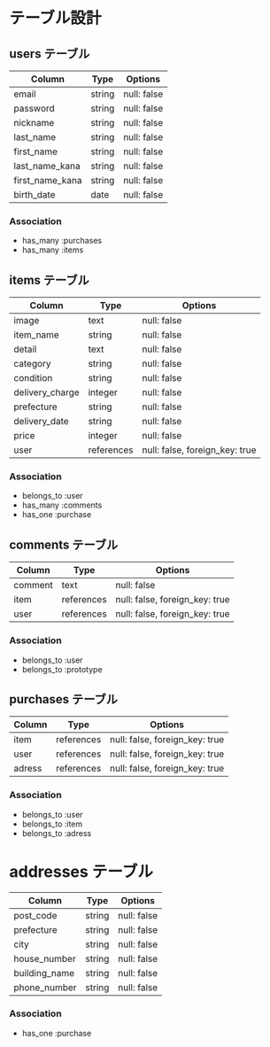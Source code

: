 # テーブル設計

## users テーブル

| Column          | Type   | Options     |
| --------------- | ------ | ----------- |
| email           | string | null: false |
| password        | string | null: false |
| nickname        | string | null: false |
| last_name       | string | null: false |
| first_name      | string | null: false |
| last_name_kana  | string | null: false |
| first_name_kana | string | null: false |
| birth_date      | date   | null: false |

### Association

- has_many :purchases
- has_many :items

## items テーブル

| Column          | Type       | Options                         |
| --------------- | ---------- | ------------------------------- |
| image           | text       | null: false                     |
| item_name       | string     | null: false                     |
| detail          | text       | null: false                     |
| category        | string     | null: false                     |
| condition       | string     | null: false                     |
| delivery_charge | integer    | null: false                     |
| prefecture      | string     | null: false                     |
| delivery_date   | string     | null: false                     |
| price           | integer    | null: false                     |
| user            | references | null: false,  foreign_key: true |

### Association

- belongs_to :user
- has_many   :comments
- has_one    :purchase

## comments テーブル

| Column  | Type       | Options                        |
| ------- | ---------- | ------------------------------ |
| comment | text       | null: false                    |
| item    | references | null: false, foreign_key: true |
| user    | references | null: false, foreign_key: true |

### Association

- belongs_to :user
- belongs_to :prototype

## purchases テーブル

| Column   | Type       | Options                        |
| -------- | ---------- | ------------------------------ |
| item     | references | null: false, foreign_key: true |
| user     | references | null: false, foreign_key: true |
| adress   | references | null: false, foreign_key: true |

### Association

- belongs_to :user
- belongs_to :item
- belongs_to :adress

# addresses テーブル

| Column        | Type   | Options     |
| ------------- | ------ | ----------- |
| post_code     | string | null: false |
| prefecture    | string | null: false |
| city          | string | null: false |
| house_number  | string | null: false |
| building_name | string | null: false |
| phone_number  | string | null: false |

### Association

- has_one :purchase